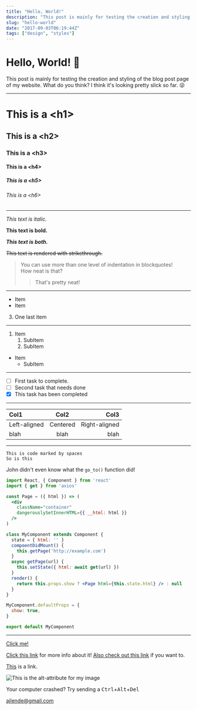 ```yaml
---
title: "Hello, World!"
description: "This post is mainly for testing the creation and styling of the blog post page of my website. What do you think? I think it's looking pretty slick so far!"
slug: "hello-world"
date: "2017-09-03T06:19:44Z"
tags: ["design", "styles"]
---
```


# Hello, World! 👋

This post is mainly for testing the creation and styling of the blog post page of my website.
What do you think? I think it's looking pretty slick so far. 😜

---

# This is a \<h1\>
## This is a \<h2\>
### This is a \<h3\>
#### This is a \<h4\>
##### This is a \<h5\>
###### This is a \<h6\>

---

*This text is italic.*

**This text is bold.**

***This text is both.***

~~This text is rendered with strikethrough.~~

> You can use more than one level of indentation in blockquotes!  
> How neat is that?
>> That's pretty neat!

---

- Item
- Item
3. One last item

---

1. Item
    1. SubItem
    1. SubItem
- Item
    - SubItem

---

- [ ] First task to complete.
- [ ] Second task that needs done
- [x] This task has been completed

---

| Col1         | Col2     | Col3          |
| :----------- | :------: | ------------: |
| Left-aligned | Centered | Right-aligned |
| blah         | blah     | blah          |

---

    This is code marked by spaces
    So is this


John didn't even know what the `go_to()` function did!


```jsx
import React, { Component } from 'react'
import { get } from 'axios'

const Page = ({ html }) => (
  <div
    className="container"
    dangerouslySetInnerHTML={{ __html: html }}
  />
)

class MyComponent extends Component {
  state = { html: '' }
  compoentDidMount() {
    this.getPage('http://example.com')
  }
  async getPage(url) {
    this.setState({ html: await get(url) })
  }
  render() {
    return this.props.show ? <Page html={this.state.html} /> : null
  }
}

MyComponent.defaultProps = {
  show: true,
}

export default MyComponent
```
---

[Click me!](http://test.com/ "Link to Test.com")

[Click this link][link1] for more info about it!
[Also check out this link][foobar] if you want to.

[link1]: http://test.com/ "Cool!"
[foobar]: http://foobar.biz/ "Alright!"

[This][] is a link.

[this]: http://thisisalink.com/

![This is the alt-attribute for my image](https://media.giphy.com/media/3o7abB06u9bNzA8lu8/giphy.gif "An optional title")

Your computer crashed? Try sending a
<kbd>Ctrl</kbd>+<kbd>Alt</kbd>+<kbd>Del</kbd>

<ajlende@gmail.com>
